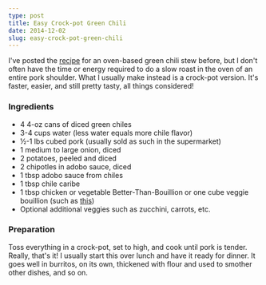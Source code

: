 ```yaml
---
type: post
title: Easy Crock-pot Green Chili
date: 2014-12-02
slug: easy-crock-pot-green-chili
---
```


I've posted the [recipe](/posts/recipes/2013/06/09/green-chili/) for an
oven-based green chili stew before, but I don't often have the time or energy
required to do a slow roast in the oven of an entire pork shoulder.  What I
usually make instead is a crock-pot version.  It's faster, easier, and still
pretty tasty, all things considered!

### Ingredients

* 4 4-oz cans of diced green chiles
* 3-4 cups water (less water equals more chile flavor)
* &frac12;-1 lbs cubed pork (usually sold as such in the supermarket)
* 1 medium to large onion, diced
* 2 potatoes, peeled and diced
* 2 chipotles in adobo sauce, diced
* 1 tbsp adobo sauce from chiles
* 1 tbsp chile caribe
* 1 tbsp chicken or vegetable Better-Than-Bouillion or one cube veggie bouillion
  (such as [this](http://www.knorr.com/product/detail/246069/vegetable))
* Optional additional veggies such as zucchini, carrots, etc.

### Preparation

Toss everything in a crock-pot, set to high, and cook until pork is tender.
Really, that's it!  I usually start this over lunch and have it ready for
dinner.  It goes well in burritos, on its own, thickened with flour and used to
smother other dishes, and so on.
